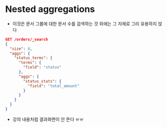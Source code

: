 # Nested aggregations

-   이것은 문서 그룹에 대한 문서 수를 검색하는 것 외에는 그 자체로 그리 유용하지 않다

```json
GET /orders/_search
{
  "size": 0,
  "aggs": {
    "status_terms": {
      "terms": {
        "field": "status"
      },
      "aggs": {
        "status_stats": {
          "field": "total_amount"
        }
      }
    }
  }
}
```

-   강의 내용처럼 결과화면이 안 뜬다 ㅠㅠ
